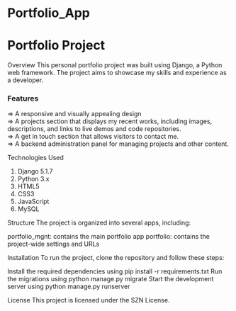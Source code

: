 # Portfolio_App
<h1>Portfolio Project</h1>
Overview
This personal portfolio project was built using Django, a Python web framework. The project aims to showcase my skills and experience as a developer.

<h3>Features</h3>

=> A responsive and visually appealing design<br>
=> A projects section that displays my recent works, including images, descriptions, and links to live demos and code repositories.<br>
=> A get in touch section that allows visitors to contact me.<br>
=> A backend administration panel for managing projects and other content.<br>

Technologies Used
<ol>
<li>Django 5.1.7</li>
<li>Python 3.x </li>
<li>HTML5</li>
<li>CSS3</li>
<li>JavaScript</li>
<li>MySQL</li>
</ol>
Structure
The project is organized into several apps, including:

portfolio_mgnt: contains the main portfolio app
portfolio: contains the project-wide settings and URLs

Installation
To run the project, clone the repository and follow these steps:

Install the required dependencies using pip install -r requirements.txt
Run the migrations using python manage.py migrate
Start the development server using python manage.py runserver


License
This project is licensed under the SZN License.
